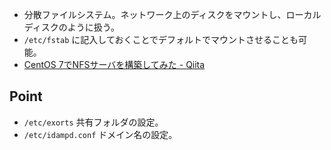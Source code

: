 * 分散ファイルシステム。ネットワーク上のディスクをマウントし、ローカルディスクのように扱う。
* `/etc/fstab` に記入しておくことでデフォルトでマウントさせることも可能。
* [CentOS 7でNFSサーバを構築してみた - Qiita](http://qiita.com/tanuki-project/items/5c706b2eab6e7eed71fd)

Point
----

* `/etc/exorts` 共有フォルダの設定。
* `/etc/idampd.conf` ドメイン名の設定。